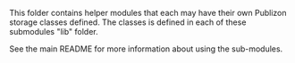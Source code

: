 This folder contains helper modules that each may have their own Publizon
storage classes defined. The classes is defined in each of these submodules
"lib" folder.

See the main README for more information about using the sub-modules.